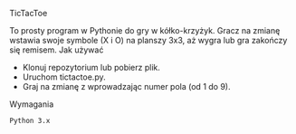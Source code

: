 TicTacToe

To prosty program w Pythonie do gry w kółko-krzyżyk. Gracz na zmianę wstawia swoje symbole (X i O) na planszy 3x3, aż wygra lub gra zakończy się remisem.
Jak używać

- Klonuj repozytorium lub pobierz plik.
- Uruchom tictactoe.py.
- Graj na zmianę z wprowadzając numer pola (od 1 do 9).

Wymagania

    Python 3.x
